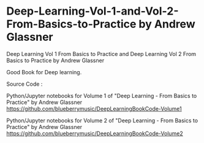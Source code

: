 # Deep-Learning-Vol-1-and-Vol-2-From-Basics-to-Practice by Andrew Glassner
Deep Learning Vol 1 From Basics to Practice and Deep Learning Vol 2 From Basics to Practice by Andrew Glassner

Good Book for Deep learning.

Source Code :

Python/Jupyter notebooks for Volume 1 of "Deep Learning - From Basics to Practice" by Andrew Glassner
https://github.com/blueberrymusic/DeepLearningBookCode-Volume1

Python/Jupyter notebooks for Volume 2 of "Deep Learning - From Basics to Practice" by Andrew Glassner
https://github.com/blueberrymusic/DeepLearningBookCode-Volume2
